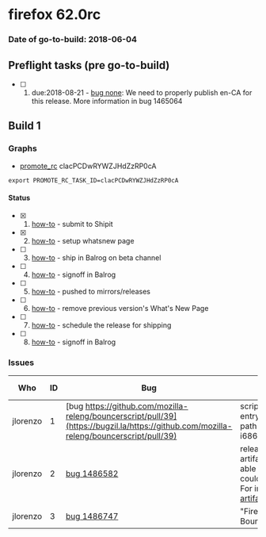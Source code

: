 # firefox 62.0rc

### Date of go-to-build: 2018-06-04

## Preflight tasks (pre go-to-build)
- [ ] 1. due:2018-08-21 - [bug none](https://bugzil.la/none): We need to properly publish en-CA for this release. More information in bug 1465064

## Build 1  

### Graphs
* [promote_rc](https://tools.taskcluster.net/push-inspector/#/clacPCDwRYWZJHdZzRP0cA) clacPCDwRYWZJHdZzRP0cA
```
export PROMOTE_RC_TASK_ID=clacPCDwRYWZJHdZzRP0cA
```


#### Status
- [x] 1.  [how-to](https://wiki.mozilla.org/Release:Release_Automation_on_Mercurial:Starting_a_Release#Submit_to_Ship_It)  - submit to Shipit
- [x] 2.  [how-to](https://github.com/mozilla-releng/releasewarrior-2.0/blob/master/docs/release-promotion/desktop/howto-rc.md#wnp)  - setup whatsnew page
- [ ] 3.  [how-to](https://github.com/mozilla-releng/releasewarrior-2.0/blob/master/docs/release-promotion/desktop/howto-rc.md#ship-rc)  - ship in Balrog on beta channel
- [ ] 4.  [how-to](https://github.com/mozilla-releng/releasewarrior-2.0/blob/master/docs/release-promotion/desktop/howto-rc.md#obtain-sign-offs-for-changes)  - signoff in Balrog
- [ ] 5.  [how-to](https://github.com/mozilla-releng/releasewarrior-2.0/blob/master/docs/release-promotion/desktop/howto-rc.md#push)  - pushed to mirrors/releases
- [ ] 6.  [how-to](https://github.com/mozilla-releng/releasewarrior-2.0/blob/master/docs/release-promotion/desktop/howto-rc.md#remove-wnp)  - remove previous version's What's New Page
- [ ] 7.  [how-to](https://github.com/mozilla-releng/releasewarrior-2.0/blob/master/docs/release-promotion/desktop/howto-rc.md#ship)  - schedule the release for shipping
- [ ] 8.  [how-to](https://github.com/mozilla-releng/releasewarrior-2.0/blob/master/docs/release-promotion/desktop/howto-rc.md#obtain-sign-offs-for-changes)  - signoff in Balrog

### Issues
| Who                 | ID               | Bug                                                                 | Description                | Resolved                | Future Threat                |
| ------------------- | ---------------- | ------------------------------------------------------------------- | -------------------------- | ----------------------- | ---------------------------- |
| jlorenzo  | 1 | [bug https://github.com/mozilla-releng/bouncerscript/pull/39](https://bugzil.la/https://github.com/mozilla-releng/bouncerscript/pull/39)        | scriptworker.exceptions.ScriptWorkerTaskException: Corrupt submission entry for product Firefox-62.0build1-Partial-61.0build3 platform linux path /firefox/candidates/62.0-candidates/build1/update/linux-i686/:lang/firefox-61.0-62.0.partial.mar | True | False |
| jlorenzo  | 2 | [bug 1486582](https://bugzil.la/1486582)        | release-secondary-final-verify-firefox failed to download some TC artifacts. It often returns a 500, which comes from the Queue not being able to resolve some DNS. The taskcluster team is on it. On our end, we could probably retry on the downloads. I don't see any retry on the logs. For instance: https://taskcluster-artifacts.net/Gaayh57cTlqURXqDvUwQRw/26/public/logs/live_backing.log  | False | True |
| jlorenzo  | 3 | [bug 1486747](https://bugzil.la/1486747)        | "Firefox-62.0build1-Complete" in bouncer didn't have any location set. Bouncerscript should add them even when the product already exists. | False | True |

